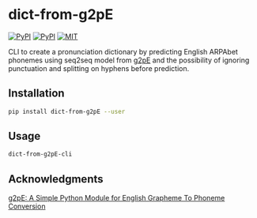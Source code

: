 # dict-from-g2pE

[![PyPI](https://img.shields.io/pypi/v/dict-from-g2pE.svg)](https://pypi.python.org/pypi/dict-from-g2pE)
[![PyPI](https://img.shields.io/pypi/pyversions/dict-from-g2pE.svg)](https://pypi.python.org/pypi/dict-from-g2pE)
[![MIT](https://img.shields.io/github/license/stefantaubert/dict-from-g2p.svg)](LICENSE)

CLI to create a pronunciation dictionary by predicting English ARPAbet phonemes using seq2seq model from [g2pE](https://www.github.com/kyubyong/g2p) and the possibility of ignoring punctuation and splitting on hyphens before prediction.

## Installation

```sh
pip install dict-from-g2pE --user
```

## Usage

```sh
dict-from-g2pE-cli
```

## Acknowledgments

[g2pE: A Simple Python Module for English Grapheme To Phoneme Conversion](https://www.github.com/kyubyong/g2p)
